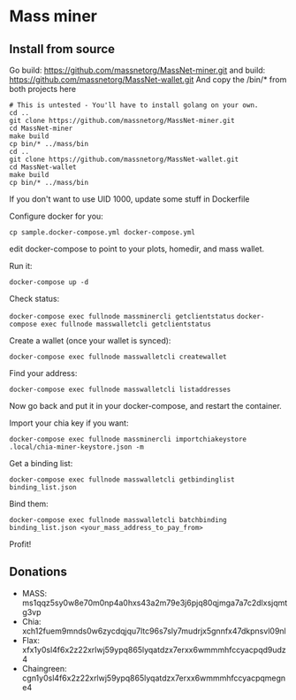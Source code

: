 # Mass miner

## Install from source

Go build: https://github.com/massnetorg/MassNet-miner.git
and build: https://github.com/massnetorg/MassNet-wallet.git
And copy the /bin/\* from both projects here

```
# This is untested - You'll have to install golang on your own.
cd ..
git clone https://github.com/massnetorg/MassNet-miner.git
cd MassNet-miner
make build
cp bin/* ../mass/bin
cd ..
git clone https://github.com/massnetorg/MassNet-wallet.git
cd MassNet-wallet
make build
cp bin/* ../mass/bin
```

If you don't want to use UID 1000, update some stuff in Dockerfile

Configure docker for you:

`cp sample.docker-compose.yml docker-compose.yml`

edit docker-compose to point to your plots, homedir, and mass wallet.

Run it:

`docker-compose up -d`

Check status:

`docker-compose exec fullnode massminercli getclientstatus`
`docker-compose exec fullnode masswalletcli getclientstatus`

Create a wallet (once your wallet is synced):

`docker-compose exec fullnode masswalletcli createwallet`

Find your address:

`docker-compose exec fullnode masswalletcli listaddresses`

Now go back and put it in your docker-compose, and restart the container.

Import your chia key if you want:

`docker-compose exec fullnode massminercli importchiakeystore .local/chia-miner-keystore.json -m`

Get a binding list:

`docker-compose exec fullnode masswalletcli getbindinglist binding_list.json`

Bind them:

`docker-compose exec fullnode masswalletcli batchbinding binding_list.json <your_mass_address_to_pay_from>`

Profit!

## Donations

* MASS: ms1qqz5sy0w8e70m0np4a0hxs43a2m79e3j6pjq80qjmga7a7c2dlxsjqmtg3vp
* Chia: xch12fuem9mnds0w6zycdqjqu7ltc96s7sly7mudrjx5gnnfx47dkpnsvl09nl
* Flax: xfx1y0sl4f6x2z22xrlwj59ypq865lyqatdzx7erxx6wmmmhfccyacpqd9udz4
* Chaingreen: cgn1y0sl4f6x2z22xrlwj59ypq865lyqatdzx7erxx6wmmmhfccyacpqmegne4
